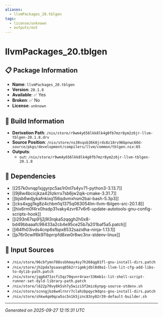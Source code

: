 ```yaml
---
aliases:
  - llvmPackages_20.tblgen
tags:
  - license/unknown
  - outputs/out
---
```


# llvmPackages_20.tblgen

## 📋 Package Information

- **Name**: `llvmPackages_20.tblgen`
- **Version**: `20.1.8`
- **Available**: ✅ Yes
- **Broken**: ✅ No
- **License**: `unknown`

## 🔧 Build Information

- **Derivation Path**: `/nix/store/r9wm4y656lkk8lk4g0fb7mzr8ym2z6jr-llvm-tblgen-20.1.8.drv`
- **Source Position**: `/nix/store/ns30sqxb36k8jrds8z18rv96bpnwc60d-source/pkgs/development/compilers/llvm/common/tblgen.nix:65`
- **Outputs**:
  - `out`:  `/nix/store/r9wm4y656lkk8lk4g0fb7mzr8ym2z6jr-llvm-tblgen-20.1.8`

## 🔗 Dependencies

- [[257k0vnqp1xjgyrpc5as1r0nl7s4yv71-python3-3.13.7]]
- [[9j8w4bcicjkza42lizkrrx7sb6jw2qik-cmake-3.31.7]]
- [[bjsb6wdjykafnkixq156qdvmxhsm2bai-bash-5.3p3]]
- [[cks4xgg1kg8z4chbm1q1375q063054lm-llvm-tblgen-src-20.1.8]]
- [[hix6rm0f4rx0hsdp31vaky4zvr67v6r6-update-autotools-gnu-config-scripts-hook]]
- [[i293n67sp91j2j9l3rqka5zqqgh2h0x8-bd49bbaaafc98433a2cb4e95ce25b7a201baf5a5.patch]]
- [[i64fh03ivds4cnp6sfbpx8532sazidha-ninja-1.13.1]]
- [[p76r0cwlf6k97ibprrpfd8xw0r8wc3nx-stdenv-linux]]

## 📁 Input Sources

- `/nix/store/96cbfymn788ssbhmay4sy7h268qg81fl-gnu-install-dirs.patch`
- `/nix/store/jh2pda7psaasq85b2rrigmkjdbl8d0a1-llvm-lit-cfg-add-libs-to-dylib-path.patch`
- `/nix/store/jqg6d73zcfi5qz70qvnr4raxr336mb1c-lit-shell-script-runner-set-dyld-library-path.patch`
- `/nix/store/l622p70vy8k5sh7y5wizi5f2mic6ynpg-source-stdenv.sh`
- `/nix/store/scnngjbz6w4lrnrr7clahzbpqyc9dqns-gnu-install-dirs.patch`
- `/nix/store/shkw4qm9qcw5sc5n1k5jznc83ny02r39-default-builder.sh`

---
*Generated on 2025-09-27 12:15:31 UTC*
